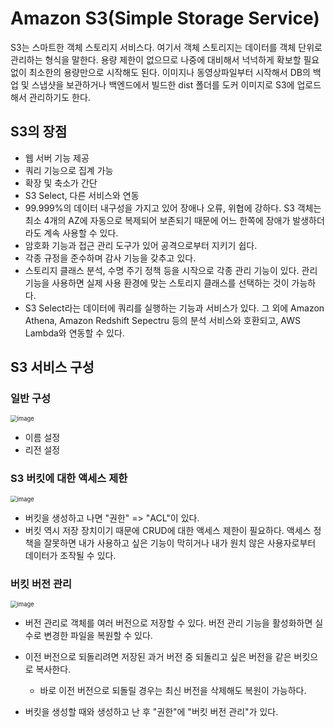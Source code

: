 # Amazon S3(Simple Storage Service)

  S3는 스마트한 객체 스토리지 서비스다. 여기서 객체 스토리지는 데이터를 객체 단위로 관리하는 형식을 말한다. 용량 제한이 없으므로 나중에 대비해서 넉넉하게 확보할 필요 없이 최소한의 용량만으로 시작해도 된다. 이미지나 동영상파일부터 시작해서 DB의 백업 및 스냅샷을 보관하거나 백엔드에서 빌드한 dist 폴더를 도커 이미지로 S3에 업로드해서 관리하기도 한다.



## S3의 장점

* 웹 서버 기능 제공
* 쿼리 기능으로 집계 가능
* 확장 및 축소가 간단
* S3 Select, 다른 서비스와 연동
* 99.999%의 데이터 내구성을 가지고 있어 장애나 오류, 위협에 강하다. S3 객체는 최소 4개의 AZ에 자동으로 복제되어 보존되기 때문에 어느 한쪽에 장애가 발생하더라도 계속 사용할 수 있다.
* 암호화 기능과 접근 관리 도구가 있어 공격으로부터 지키기 쉽다.
* 각종 규정을 준수하며 감사 기능을 갖추고 있다.
* 스토리지 클래스 분석, 수명 주기 정책 등을 시작으로 각종 관리 기능이 있다. 관리 기능을 사용하면 실제 사용 환경에 맞는 스토리지 클래스를 선택하는 것이 가능하다.
* S3 Select라는 데이터에 쿼리를 실행하는 기능과 서비스가 있다. 그 외에 Amazon Athena, Amazon Redshift Sepectru 등의 분석 서비스와 호환되고, AWS Lambda와 연동할 수 있다.



## S3 서비스 구성

### 일반 구성

<img src="https://user-images.githubusercontent.com/92770273/138237005-0e5ed5dc-91f2-4fcc-8cad-8eb7a6f038c9.png" alt="image" style="zoom:67%;" />

* 이름 설정
* 리전 설정


### S3 버킷에 대한 액세스 제한

<img src="https://user-images.githubusercontent.com/92770273/138240690-80aec841-d0e3-4b8d-b593-1b25fa3ca099.png" alt="image" style="zoom:67%;" />

* 버킷을 생성하고 나면 "권한" => "ACL"이 있다.
* 버킷 역시 저장 장치이기 때문에 CRUD에 대한 액세스 제한이 필요하다. 액세스 정책을 잘못하면 내가 사용하고 싶은 기능이 막히거나 내가 원치 않은 사용자로부터 데이터가 조작될 수 있다.

### 버킷 버전 관리

<img src="https://user-images.githubusercontent.com/92770273/138241077-c03f9315-33e5-4c17-b309-088c0e83df69.png" alt="image" style="zoom:67%;" />

* 버전 관리로 객체를 여러 버전으로 저장할 수 있다. 버전 관리 기능을 활성화하면 실수로 변경한 파일을 복원할 수 있다.

* 이전 버전으로 되돌리려면 저장된 과거 버전 중 되돌리고 싶은 버전을 같은 버킷으로 복사한다.
  * 바로 이전 버전으로 되돌릴 경우는 최신 버전을 삭제해도 복원이 가능하다.
* 버킷을 생성할 때와 생성하고 난 후 "권한"에 "버킷 버전 관리"가 있다.
